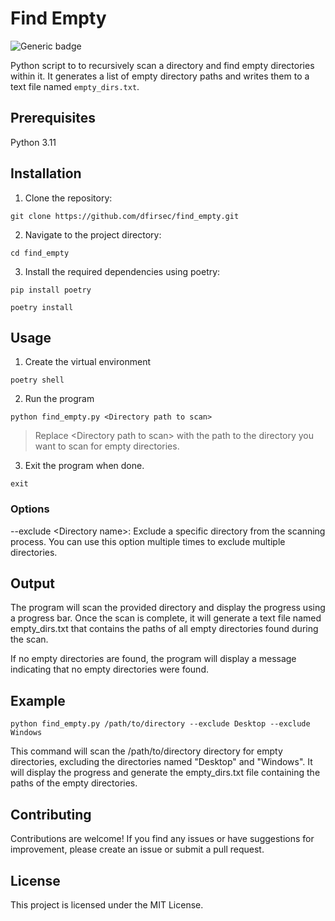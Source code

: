 # Find Empty

![Generic badge](https://img.shields.io/badge/python-3.8-blue.svg)

Python script to to recursively scan a directory and find empty directories within it. It generates a list of empty directory paths and writes them to a text file named `empty_dirs.txt`.

## Prerequisites

Python 3.11

## Installation

1. Clone the repository:

```text
git clone https://github.com/dfirsec/find_empty.git
```

2. Navigate to the project directory:

```text
cd find_empty
```

3. Install the required dependencies using poetry:

```text
pip install poetry

poetry install
```

## Usage

1. Create the virtual environment

```text
poetry shell
```

2. Run the program

```text
python find_empty.py <Directory path to scan>
```

> Replace \<Directory path to scan> with the path to the directory you want to scan for empty directories.

3. Exit the program when done.

```text
exit
```



### Options

--exclude \<Directory name>: Exclude a specific directory from the scanning process. You can use this option multiple times to exclude multiple directories.

## Output

The program will scan the provided directory and display the progress using a progress bar. Once the scan is complete, it will generate a text file named empty_dirs.txt that contains the paths of all empty directories found during the scan.

If no empty directories are found, the program will display a message indicating that no empty directories were found.

## Example

```text
python find_empty.py /path/to/directory --exclude Desktop --exclude Windows
```

This command will scan the /path/to/directory directory for empty directories, excluding the directories named "Desktop" and "Windows". It will display the progress and generate the empty_dirs.txt file containing the paths of the empty directories.

## Contributing

Contributions are welcome! If you find any issues or have suggestions for improvement, please create an issue or submit a pull request.

## License

This project is licensed under the MIT License.
